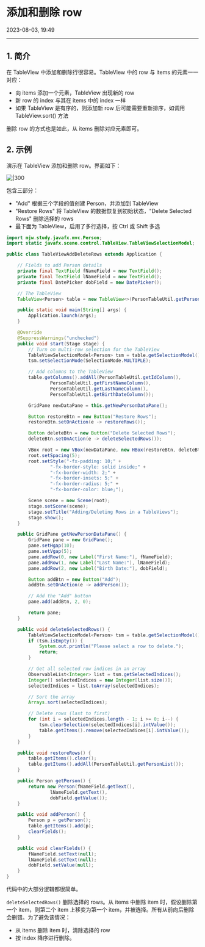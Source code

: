 # 添加和删除 row

2023-08-03, 19:49
****
## 1. 简介

在 TableView 中添加和删除行很容易。TableView 中的 row 与 items 的元素一一对应：

- 向 items 添加一个元素，TableView 出现新的 row
- 新 row 的 index 与其在 items 中的 index 一样
- 如果 TableView 是有序的，则添加新 row 后可能需要重新排序，如调用 TableView.sort() 方法

删除 row 的方式也是如此，从  items 删除对应元素即可。

## 2. 示例

演示在 TableView 添加和删除 row。界面如下：

![|300](Pasted%20image%2020230803194007.png)

包含三部分：

- "Add" 根据三个字段的值创建 Person，并添加到 TableView
- "Restore Rows" 将 TableView 的数据恢复到初始状态，"Delete Selected Rows" 删除选择的 rows
- 最下面为 TableView，启用了多行选择，按 Ctrl 或 Shift 多选

```java
import mjw.study.javafx.mvc.Person;
import static javafx.scene.control.TableView.TableViewSelectionModel;

public class TableViewAddDeleteRows extends Application {

    // Fields to add Person details
    private final TextField fNameField = new TextField();
    private final TextField lNameField = new TextField();
    private final DatePicker dobField = new DatePicker();

    // The TableView
    TableView<Person> table = new TableView<>(PersonTableUtil.getPersonList());

    public static void main(String[] args) {
        Application.launch(args);
    }

    @Override
    @SuppressWarnings("unchecked")
    public void start(Stage stage) {
        // Turn on multi-row selection for the TableView
        TableViewSelectionModel<Person> tsm = table.getSelectionModel();
        tsm.setSelectionMode(SelectionMode.MULTIPLE);

        // Add columns to the TableView
        table.getColumns().addAll(PersonTableUtil.getIdColumn(),
                PersonTableUtil.getFirstNameColumn(),
                PersonTableUtil.getLastNameColumn(),
                PersonTableUtil.getBirthDateColumn());

        GridPane newDataPane = this.getNewPersonDataPane();

        Button restoreBtn = new Button("Restore Rows");
        restoreBtn.setOnAction(e -> restoreRows());

        Button deleteBtn = new Button("Delete Selected Rows");
        deleteBtn.setOnAction(e -> deleteSelectedRows());

        VBox root = new VBox(newDataPane, new HBox(restoreBtn, deleteBtn), table);
        root.setSpacing(5);
        root.setStyle("-fx-padding: 10;" +
                "-fx-border-style: solid inside;" +
                "-fx-border-width: 2;" +
                "-fx-border-insets: 5;" +
                "-fx-border-radius: 5;" +
                "-fx-border-color: blue;");

        Scene scene = new Scene(root);
        stage.setScene(scene);
        stage.setTitle("Adding/Deleting Rows in a TableViews");
        stage.show();
    }

    public GridPane getNewPersonDataPane() {
        GridPane pane = new GridPane();
        pane.setHgap(10);
        pane.setVgap(5);
        pane.addRow(0, new Label("First Name:"), fNameField);
        pane.addRow(1, new Label("Last Name:"), lNameField);
        pane.addRow(2, new Label("Birth Date:"), dobField);

        Button addBtn = new Button("Add");
        addBtn.setOnAction(e -> addPerson());

        // Add the "Add" button
        pane.add(addBtn, 2, 0);

        return pane;
    }

    public void deleteSelectedRows() {
        TableViewSelectionModel<Person> tsm = table.getSelectionModel();
        if (tsm.isEmpty()) {
            System.out.println("Please select a row to delete.");
            return;
        }

        // Get all selected row indices in an array
        ObservableList<Integer> list = tsm.getSelectedIndices();
        Integer[] selectedIndices = new Integer[list.size()];
        selectedIndices = list.toArray(selectedIndices);

        // Sort the array
        Arrays.sort(selectedIndices);

        // Delete rows (last to first)
        for (int i = selectedIndices.length - 1; i >= 0; i--) {
            tsm.clearSelection(selectedIndices[i].intValue());
            table.getItems().remove(selectedIndices[i].intValue());
        }
    }

    public void restoreRows() {
        table.getItems().clear();
        table.getItems().addAll(PersonTableUtil.getPersonList());
    }

    public Person getPerson() {
        return new Person(fNameField.getText(),
                lNameField.getText(),
                dobField.getValue());
    }

    public void addPerson() {
        Person p = getPerson();
        table.getItems().add(p);
        clearFields();
    }

    public void clearFields() {
        fNameField.setText(null);
        lNameField.setText(null);
        dobField.setValue(null);
    }
}
```

代码中的大部分逻辑都很简单。

`deleteSelectedRows()` 删除选择的 rows。从 items 中删除 item 时，假设删除第一个 item，则第二个 item 上移变为第一个 item，并被选择。所有从前向后删除会删错。为了避免该情况：

- 从 items 删除 item 时，清除选择的 row
- 按 index 降序进行删除。
